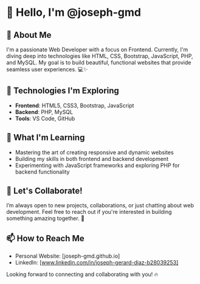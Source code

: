# 👋 Hello, I'm @joseph-gmd

## 🚀 About Me
I'm a passionate Web Developer with a focus on Frontend. Currently, I'm diving deep into technologies like HTML, CSS, Bootstrap, JavaScript, PHP, and MySQL. My goal is to build beautiful, functional websites that provide seamless user experiences. 💻✨

## 🔧 Technologies I'm Exploring
- **Frontend**: HTML5, CSS3, Bootstrap, JavaScript
- **Backend**: PHP, MySQL
- **Tools**: VS Code, GitHub

## 🌱 What I'm Learning
- Mastering the art of creating responsive and dynamic websites
- Building my skills in both frontend and backend development
- Experimenting with JavaScript frameworks and exploring PHP for backend functionality

## 💬 Let's Collaborate!
I’m always open to new projects, collaborations, or just chatting about web development. Feel free to reach out if you're interested in building something amazing together. 🚀

## 📫 How to Reach Me
- Personal Website: [joseph-gmd.github.io]  
- LinkedIn: [www.linkedin.com/in/joseph-gerard-diaz-b28039253]  

Looking forward to connecting and collaborating with you! 🔥


<!---
joseph-gmd/joseph-gmd is a ✨ special ✨ repository because its `README.md` (this file) appears on your GitHub profile.
You can click the Preview link to take a look at your changes.
--->
